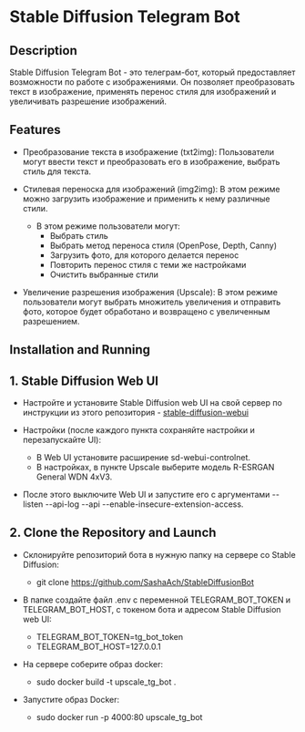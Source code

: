 # Stable Diffusion Telegram Bot
## Description
Stable Diffusion Telegram Bot - это телеграм-бот, который предоставляет возможности по работе с изображениями. Он позволяет преобразовать текст в изображение, применять перенос стиля для изображений и увеличивать разрешение изображений.

## Features 
  - Преобразование текста в изображение (txt2img): Пользователи могут ввести текст и преобразовать его в изображение, выбрать стиль для  текста.

  - Стилевая переноска для изображений (img2img):  В этом режиме можно загрузить изображение и применить к нему различные стили.

    - В этом режиме пользователи могут:
      - Выбрать стиль
      - Выбрать метод переноса стиля (OpenPose, Depth, Canny)
      - Загрузить фото, для которого делается перенос
      - Повторить перенос стиля с теми же настройками
      - Очистить выбранные стили

  - Увеличение разрешения изображения (Upscale): В этом режиме пользователи могут выбрать множитель увеличения и отправить фото, которое будет обработано и возвращено с увеличенным разрешением.

## Installation and Running
## 1. Stable Diffusion Web UI
- Настройте и установите Stable Diffusion web UI на свой сервер по инструкции из этого репозитория - [stable-diffusion-webui](https://github.com/AUTOMATIC1111/stable-diffusion-webui)
- Настройки (после каждого пункта сохраняйте настройки и перезапускайте UI):
  - В Web UI установите расширение sd-webui-controlnet.
  - В настройках, в пункте Upscale выберите модель R-ESRGAN General WDN 4xV3.

- После этого выключите Web UI и запустите его с аргументами --listen --api-log --api --enable-insecure-extension-access.

## 2. Clone the Repository and Launch
- Склонируйте репозиторий бота в нужную папку на сервере со Stable Diffusion:
  - git clone https://github.com/SashaAch/StableDiffusionBot

- В папке создайте файл .env с переменной TELEGRAM_BOT_TOKEN и TELEGRAM_BOT_HOST, с токеном бота и адресом Stable Diffusion web UI:

    - TELEGRAM_BOT_TOKEN=tg_bot_token
    - TELEGRAM_BOT_HOST=127.0.0.1

- На сервере соберите образ docker:
    - sudo docker build -t upscale_tg_bot .
- Запустите образ Docker:
    - sudo docker run -p 4000:80 upscale_tg_bot
